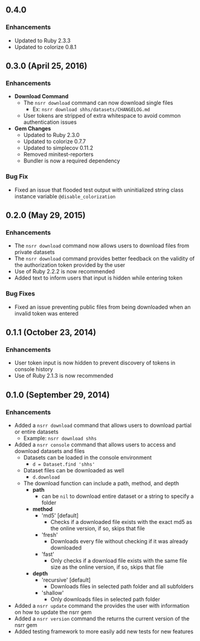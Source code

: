 ## 0.4.0

### Enhancements
  - Updated to Ruby 2.3.3
  - Updated to colorize 0.8.1

## 0.3.0 (April 25, 2016)

### Enhancements
- **Download Command**
  - The `nsrr download` command can now download single files
    - Ex: `nsrr download shhs/datasets/CHANGELOG.md`
  - User tokens are stripped of extra whitespace to avoid common authentication
    issues
- **Gem Changes**
  - Updated to Ruby 2.3.0
  - Updated to colorize 0.7.7
  - Updated to simplecov 0.11.2
  - Removed minitest-reporters
  - Bundler is now a required dependency

### Bug Fix
- Fixed an issue that flooded test output with uninitialized string class
  instance variable `@disable_colorization`

## 0.2.0 (May 29, 2015)

### Enhancements
- The `nsrr download` command now allows users to download files from private
  datasets
- The `nsrr download` command provides better feedback on the validity of the
  authorization token provided by the user
- Use of Ruby 2.2.2 is now recommended
- Added text to inform users that input is hidden while entering token

### Bug Fixes
- Fixed an issue preventing public files from being downloaded when an invalid
  token was entered

## 0.1.1 (October 23, 2014)

### Enhancements
- User token input is now hidden to prevent discovery of tokens in console
  history
- Use of Ruby 2.1.3 is now recommended

## 0.1.0 (September 29, 2014)

### Enhancements
- Added a `nsrr download` command that allows users to download partial or
  entire datasets
  - Example: `nsrr download shhs`
- Added a `nsrr console` command that allows users to access and download
  datasets and files
  - Datasets can be loaded in the console environment
    - `d = Dataset.find 'shhs'`
  - Dataset files can be downloaded as well
    - `d.download`
  - The download function can include a path, method, and depth
    - **path**
      - can be `nil` to download entire dataset or a string to specify a folder
    - **method**
      - 'md5' [default]
        - Checks if a downloaded file exists with the exact md5 as the online
          version, if so, skips that file
      - 'fresh'
        - Downloads every file without checking if it was already downloaded
      - 'fast'
        - Only checks if a download file exists with the same file size as the
          online version, if so, skips that file
    - **depth**
      - 'recursive' [default]
        - Downloads files in selected path folder and all subfolders
      - 'shallow'
        - Only downloads files in selected path folder
- Added a `nsrr update` command the provides the user with information on how to
  update the nsrr gem
- Added a `nsrr version` command the returns the current version of the nsrr gem
- Added testing framework to more easily add new tests for new features

